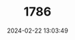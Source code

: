 ---
title: "1786"
category: "Antrobia culveri"
draft: false
date: 2024-02-22 13:03:49
languages:
  English: ["Tumbling Creek Cavesnail"]
---